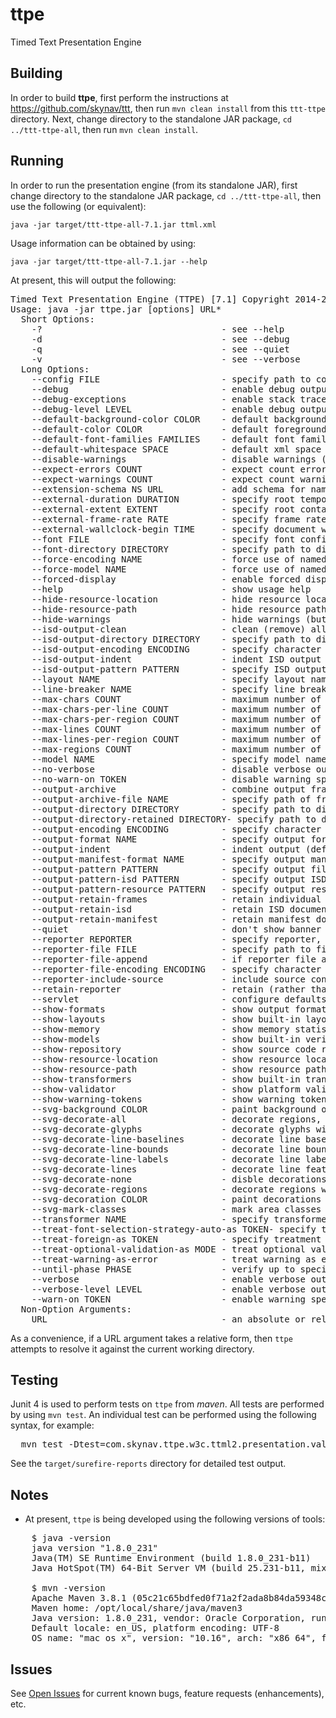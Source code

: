 # ttpe

Timed Text Presentation Engine

## Building

In order to build **ttpe**, first perform the instructions at https://github.com/skynav/ttt, then run `mvn clean install` from this `ttt-ttpe` directory.
Next, change directory to the standalone JAR package, ``cd ../ttt-ttpe-all``, then run `mvn clean install`.

## Running

In order to run the presentation engine (from its standalone JAR), first change directory to the standalone JAR package, ``cd ../ttt-ttpe-all``,
then use the following (or equivalent):

`java -jar target/ttt-ttpe-all-7.1.jar ttml.xml`

Usage information can be obtained by using:

`java -jar target/ttt-ttpe-all-7.1.jar --help`

At present, this will output the following:

<pre>
Timed Text Presentation Engine (TTPE) [7.1] Copyright 2014-21 Skynav, Inc.
Usage: java -jar ttpe.jar [options] URL*
  Short Options:
    -?                                  - see --help
    -d                                  - see --debug
    -q                                  - see --quiet
    -v                                  - see --verbose
  Long Options:
    --config FILE                       - specify path to configuration file
    --debug                             - enable debug output (may be specified multiple times to increase debug level)
    --debug-exceptions                  - enable stack traces on exceptions (implies --debug)
    --debug-level LEVEL                 - enable debug output at specified level (default: 0)
    --default-background-color COLOR    - default background color (default: "[0.0,0.0,0.0,0.0]")
    --default-color COLOR               - default foreground color (default: [1.0,1.0,1.0,1.0]")
    --default-font-families FAMILIES    - default font families (default: "[Noto Sans, Last Resort]")
    --default-whitespace SPACE          - default xml space treatment ("default"|"preserve"; default: "default")
    --disable-warnings                  - disable warnings (both hide and don't count warnings)
    --expect-errors COUNT               - expect count errors or -1 meaning unspecified expectation (default: -1)
    --expect-warnings COUNT             - expect count warnings or -1 meaning unspecified expectation (default: -1)
    --extension-schema NS URL           - add schema for namespace NS at location URL to grammar pool (may be specified multiple times)
    --external-duration DURATION        - specify root temporal extent duration for document processing context
    --external-extent EXTENT            - specify root container region extent for document processing context
    --external-frame-rate RATE          - specify frame rate for document processing context
    --external-wallclock-begin TIME     - specify document wallclock begin time for document processing context
    --font FILE                         - specify font configuration file
    --font-directory DIRECTORY          - specify path to directory where font configuration files are located
    --force-encoding NAME               - force use of named character encoding, overriding default and resource specified encoding
    --force-model NAME                  - force use of named model, overriding default model and resource specified model
    --forced-display                    - enable forced display mode
    --help                              - show usage help
    --hide-resource-location            - hide resource location (default: show)
    --hide-resource-path                - hide resource path (default: show)
    --hide-warnings                     - hide warnings (but count them)
    --isd-output-clean                  - clean (remove) all files in output directory prior to writing ISD output
    --isd-output-directory DIRECTORY    - specify path to directory where ISD output is to be written
    --isd-output-encoding ENCODING      - specify character encoding of ISD output (default: UTF-8)
    --isd-output-indent                 - indent ISD output (default: no indent)
    --isd-output-pattern PATTERN        - specify ISD output file name pattern (default: 'isd00000')
    --layout NAME                       - specify layout name (default: basic)
    --line-breaker NAME                 - specify line breaker name (default: "uax14")
    --max-chars COUNT                   - maximum number of characters in canvas (default: no limit)
    --max-chars-per-line COUNT          - maximum number of characters in a line (default: no limit)
    --max-chars-per-region COUNT        - maximum number of characters in a region (default: no limit)
    --max-lines COUNT                   - maximum number of lines in canvas (default: no limit)
    --max-lines-per-region COUNT        - maximum number of lines in a region (default: no limit)
    --max-regions COUNT                 - maximum number of regions in canvas (default: no limit)
    --model NAME                        - specify model name (default: ttml1)
    --no-verbose                        - disable verbose output (resets verbosity level to 0)
    --no-warn-on TOKEN                  - disable warning specified by warning TOKEN, where multiple instances of this option may be specified
    --output-archive                    - combine output frames into frames archive file
    --output-archive-file NAME          - specify path of frames archive file
    --output-directory DIRECTORY        - specify path to directory where output is to be written
    --output-directory-retained DIRECTORY- specify path to directory where retained output is to be written, in which case only single input URI may be specified
    --output-encoding ENCODING          - specify character encoding of output (default: UTF-8)
    --output-format NAME                - specify output format name (default: xml)
    --output-indent                     - indent output (default: no indent)
    --output-manifest-format NAME       - specify output manifest format name (default: simple)
    --output-pattern PATTERN            - specify output file name pattern
    --output-pattern-isd PATTERN        - specify output ISD file name pattern
    --output-pattern-resource PATTERN   - specify output resource file name pattern
    --output-retain-frames              - retain individual frame files after archiving
    --output-retain-isd                 - retain ISD documents
    --output-retain-manifest            - retain manifest document
    --quiet                             - don't show banner
    --reporter REPORTER                 - specify reporter, where REPORTER is null|text|xml (default: text)
    --reporter-file FILE                - specify path to file to which reporter output is to be written
    --reporter-file-append              - if reporter file already exists, then append output to it
    --reporter-file-encoding ENCODING   - specify character encoding of reporter output (default: utf-8)
    --reporter-include-source           - include source context in report messages
    --retain-reporter                   - retain (rather than reset) reporter upon run completion
    --servlet                           - configure defaults for servlet operation
    --show-formats                      - show output formats
    --show-layouts                      - show built-in layouts
    --show-memory                       - show memory statistics
    --show-models                       - show built-in verification models (use with --verbose to show more details)
    --show-repository                   - show source code repository information
    --show-resource-location            - show resource location (default: show)
    --show-resource-path                - show resource path (default: show)
    --show-transformers                 - show built-in transformers (use with --verbose to show more details)
    --show-validator                    - show platform validator information
    --show-warning-tokens               - show warning tokens (use with --verbose to show more details)
    --svg-background COLOR              - paint background of specified color into root region (default: transparent)
    --svg-decorate-all                  - decorate regions, lines, glyphs
    --svg-decorate-glyphs               - decorate glyphs with bounding box
    --svg-decorate-line-baselines       - decorate line baselines
    --svg-decorate-line-bounds          - decorate line bounding boxes
    --svg-decorate-line-labels          - decorate line labels
    --svg-decorate-lines                - decorate line features (bounding baselines, boxes, labels)
    --svg-decorate-none                 - disble decorations on regions, lines, glyphs
    --svg-decorate-regions              - decorate regions with bounding box
    --svg-decoration COLOR              - paint decorations using specified color (default: color contrasting with specified background or black)
    --svg-mark-classes                  - mark area classes
    --transformer NAME                  - specify transformer name (default: isd)
    --treat-font-selection-strategy-auto-as TOKEN- specify treatment for font selection strategy auto, where TOKEN is character|ccs|gc|context (default: context)
    --treat-foreign-as TOKEN            - specify treatment for foreign namespace vocabulary, where TOKEN is error|warning|info|allow (default: warning)
    --treat-optional-validation-as MODE - treat optional validation mode as specified mode, where MODE is required|prohibited (default: required)
    --treat-warning-as-error            - treat warning as error (overrides --disable-warnings)
    --until-phase PHASE                 - verify up to specified phase, where PHASE is none|resource|wellformedness|validity|semantics|all (default: all)
    --verbose                           - enable verbose output (may be specified multiple times to increase verbosity level)
    --verbose-level LEVEL               - enable verbose output at specified level (default: 0)
    --warn-on TOKEN                     - enable warning specified by warning TOKEN, where multiple instances of this option may be specified
  Non-Option Arguments:
    URL                                 - an absolute or relative URL; if relative, resolved against current working directory
</pre>

As a convenience, if a URL argument takes a relative form, then `ttpe` attempts to resolve it against the current working directory.

## Testing

Junit 4 is used to perform tests on `ttpe` from *maven*. All tests are performed by using `mvn test`. An individual test can be performed using the following syntax, for example:

<pre>
  mvn test -Dtest=com.skynav.ttpe.w3c.ttml2.presentation.valid.TTML2PresenterTestCases#testTTML2OpacityImageInline
</pre>

See the `target/surefire-reports` directory for detailed test output.

## Notes

 * At present, `ttpe` is being developed using the following versions of tools:

<pre>
    $ java -version
    java version "1.8.0_231"
    Java(TM) SE Runtime Environment (build 1.8.0_231-b11)
    Java HotSpot(TM) 64-Bit Server VM (build 25.231-b11, mixed mode)

    $ mvn -version
    Apache Maven 3.8.1 (05c21c65bdfed0f71a2f2ada8b84da59348c4c5d)
    Maven home: /opt/local/share/java/maven3
    Java version: 1.8.0_231, vendor: Oracle Corporation, runtime: /Library/Java/JavaVirtualMachines/jdk1.8.0_231.jdk/Contents/Home/jre
    Default locale: en_US, platform encoding: UTF-8
    OS name: "mac os x", version: "10.16", arch: "x86_64", family: "mac"
</pre>

## Issues

See [Open Issues](http://github.com/skynav/ttpe/issues?state=open) for current known bugs, feature requests (enhancements), etc.

